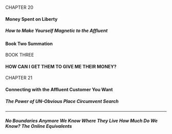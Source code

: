 CHAPTER 20

#### Money Spent on Liberty

##### How to Make Yourself Magnetic to the Affluent

#### Book Two Summation

BOOK THREE

#### HOW CAN I GET THEM TO GIVE ME THEIR MONEY?

CHAPTER 21

#### Connecting with the Affluent Customer You Want

##### The Power of UN-Obvious Place Circumvent Search


-----

##### No Boundaries Anymore We Know Where They Live How Much Do We Know? The Online Equivalents